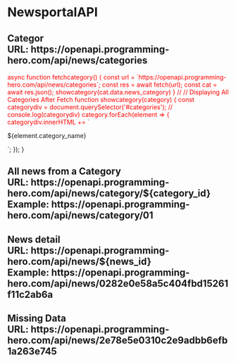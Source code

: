 # NewsportalAPI

<h2>Categor<br>URL: https://openapi.programming-hero.com/api/news/categories</h2>
<p style="color:red">async function fetchcategory() {
    const url = `https://openapi.programming-hero.com/api/news/categories`;
    const res = await fetch(url);
    const cat = await res.json();
    showcategory(cat.data.news_category)
}
// // Displaying  All Categories After Fetch
function showcategory(category) {
    const categorydiv = document.querySelector('#categories');
    // console.log(categorydiv)
    category.forEach(element => {
        categorydiv.innerHTML += `
    <div class="col-auto gx-5">
        <p  class="category" onclick="fetchnews('${element.category_id}','${element.category_name}')">${element.category_name}<p/>
    </div>`;
    });
}</p>

<h2>All news from a Category <br>
URL: https://openapi.programming-hero.com/api/news/category/${category_id}<br>   
Example: https://openapi.programming-hero.com/api/news/category/01</h2>

<h2>News detail<br>                                           
URL: https://openapi.programming-hero.com/api/news/${news_id}<br>         
Example: https://openapi.programming-hero.com/api/news/0282e0e58a5c404fbd15261f11c2ab6a</h2>

<h2>Missing Data <br>                                                     
URL: https://openapi.programming-hero.com/api/news/2e78e5e0310c2e9adbb6efb1a263e745</h2>
